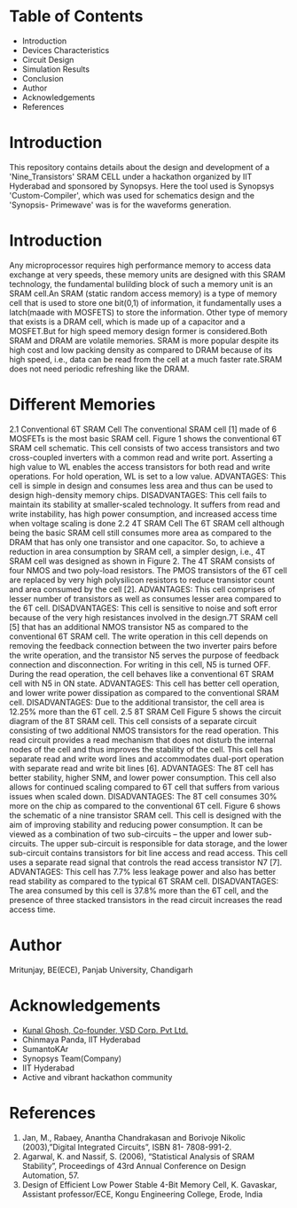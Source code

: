 # Table of Contents
            
* Introduction
* Devices Characteristics
* Circuit Design
* Simulation Results
* Conclusion
* Author
* Acknowledgements
* References

# Introduction
This repository contains details about the design and development of a 'Nine_Transistors' SRAM CELL under a hackathon organized by IIT Hyderabad and sponsored by Synopsys.
Here the tool used is Synopsys 'Custom-Compiler', which was used for schematics design and the  'Synopsis- Primewave' was is for the waveforms generation.
 
# Introduction
Any microprocessor requires high performance memory to access data exchange at very speeds, these memory units are designed with this SRAM technology, the fundamental bulilding block of such a memory unit is an SRAM cell.An SRAM (static random access memory) is a type of memory cell that is used to store one bit(0,1) of information, it fundamentally uses a latch(maade with MOSFETS) to store the information. Other type of memory that exists is a DRAM cell, which is made up of a capacitor and a MOSFET.But for high speed memory design former is considered.Both SRAM and DRAM are volatile memories. SRAM is more popular despite its high cost and low packing density as compared to DRAM because of its high speed, i.e., data can be read from the cell at a much faster rate.SRAM does not need periodic refreshing like the DRAM.

# Different Memories
2.1 Conventional 6T SRAM Cell
The conventional SRAM cell [1] made of 6 MOSFETs is the
most basic SRAM cell. Figure 1 shows the conventional 6T
SRAM cell schematic. This cell consists of two access
transistors and two cross-coupled inverters with a common
read and write port. Asserting a high value to WL enables the
access transistors for both read and write operations. For hold
operation, WL is set to a low value.
ADVANTAGES: This cell is simple in design and consumes
less area and thus can be used to design high-density memory
chips.
DISADVANTAGES: This cell fails to maintain its stability at
smaller-scaled technology. It suffers from read and write
instability, has high power consumption, and increased access
time when voltage scaling is done
2.2 4T SRAM Cell
The 6T SRAM cell although being the basic SRAM cell still
consumes more area as compared to the DRAM that has only
one transistor and one capacitor. So, to achieve a reduction in
area consumption by SRAM cell, a simpler design, i.e., 4T
SRAM cell was designed as shown in Figure 2. The 4T
SRAM consists of four NMOS and two poly-load resistors.
The PMOS transistors of the 6T cell are replaced by very high
polysilicon resistors to reduce transistor count and area
consumed by the cell [2].
ADVANTAGES: This cell comprises of lesser number of
transistors as well as consumes lesser area compared to the 6T
cell.
DISADVANTAGES: This cell is sensitive to noise and soft
error because of the very high resistances involved in the
design.7T SRAM cell [5] that has an additional
NMOS transistor N5 as compared to the conventional 6T
SRAM cell. The write operation in this cell depends on
removing the feedback connection between the two inverter
pairs before the write operation, and the transistor N5 serves
the purpose of feedback connection and disconnection. For
writing in this cell, N5 is turned OFF. During the read
operation, the cell behaves like a conventional 6T SRAM cell
with N5 in ON state.
ADVANTAGES: This cell has better cell operation, and
lower write power dissipation as compared to the
conventional SRAM cell.
DISADVANTAGES: Due to the additional transistor, the cell
area is 12.25% more than the 6T cell.
2.5 8T SRAM Cell
Figure 5 shows the circuit diagram of the 8T SRAM cell. This
cell consists of a separate circuit consisting of two additional
NMOS transistors for the read operation. This read circuit
provides a read mechanism that does not disturb the internal
nodes of the cell and thus improves the stability of the cell.
This cell has separate read and write word lines and
accommodates dual-port operation with separate read and
write bit lines [6].
ADVANTAGES: The 8T cell has better stability, higher
SNM, and lower power consumption. This cell also allows for
continued scaling compared to 6T cell that suffers from
various issues when scaled down.
DISADVANTAGES: The 8T cell consumes 30% more on the
chip as compared to the conventional 6T cell.
Figure 6 shows the schematic of a nine transistor SRAM cell.
This cell is designed with the aim of improving stability and
reducing power consumption. It can be viewed as a
combination of two sub-circuits – the upper and lower
sub-circuits. The upper sub-circuit is responsible for data
storage, and the lower sub-circuit contains transistors for bit
line access and read access. This cell uses a separate read
signal that controls the read access transistor N7 [7].
ADVANTAGES: This cell has 7.7% less leakage power and
also has better read stability as compared to the typical 6T
SRAM cell.
DISADVANTAGES: The area consumed by this cell is
37.8% more than the 6T cell, and the presence of three
stacked transistors in the read circuit increases the read access
time.
# Author
Mritunjay, BE(ECE), Panjab University, Chandigarh

# Acknowledgements
* [Kunal Ghosh, Co-founder, VSD Corp. Pvt Ltd.](#heading-1 "Goto https://www.linkedin.com/in/kunal-ghosh-vlsisystemdesign-com-28084836?lipi=urn%3Ali%3Apage%3Ad_flagship3_profile_view_base_contact_details%3B0xcWjpLDThSEo6S9UPO9Tw%3D%3D")
* Chinmaya Panda, IIT Hyderabad
* SumantoKAr
* Synopsys Team(Company)
* IIT Hyderabad
* Active and vibrant hackathon community
# References
1. Jan, M., Rabaey, Anantha Chandrakasan and Borivoje
Nikolic (2003),”Digital Integrated Circuits”, ISBN 81-
7808-991-2.
2. Agarwal, K. and Nassif, S. (2006), “Statistical Analysis of
SRAM Stability”, Proceedings of 43rd Annual Conference on
Design Automation, 57.
3. Design of Efficient Low Power Stable 4-Bit Memory Cell, K.
Gavaskar, Assistant professor/ECE, Kongu Engineering College,
Erode, India

